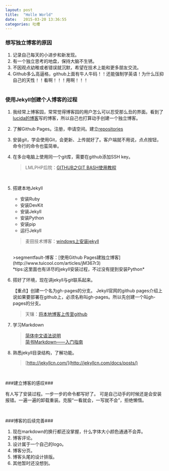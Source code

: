 ```yaml
---
layout: post
title:  "Holle World"
date:   2015-03-20 13:36:55
categories: 吐槽
---
```

### 想写独立博客的原因 ###
1. 记录自己每天的小进步和新发现。
2. 有一个独立思考的地盘，保持大脑不生锈。
3. 不因观点幼稚或者错误就沉默，希望在技术上能和更多朋友交流。
4. Github多么高逼格，github上面有牛人牛码！！还能强制学英语！为什么压抑自己的天性！！看啊！！！用啊！！！<br/><br/>

### 使用Jekyll创建个人博客的过程 ###
1. 我经常上博客园，常常觉得博客园的用户怎么可以忍受那么丑的界面。看到了[lucida的博客](http://zh.lucida.me/blog/my-first-article/)写的博客，所以自己也打算动手创建一个独立博客。
1. 了解Github Pages。注册，申请空间。建立[repositories](http://lijunsunny.github.io/blog "李俊的博客")
2. 安装git，学会使用Git，会更新、上传就好了。客户端就不用说，点点按钮，命令行的命令也蛮简单。
3. 在多台电脑上使用同一个git库，需要在github添加SSH key。

	>LMLPHP后院：[GITHUB之GIT BASH使用教程](http://blog.lmlphp.com/archives/7)
	<br/>

3. 搭建本地Jekyll
	- 安装Ruby
	- 安装DevKit
	- 安装Jekyll
	- 安装Python
	- 安装pip
	- 运行Jekyll
	
	>麦田技术博客：[windows上安装jekyll](http://itmyhome.com/2015/01/jekyll-installed-on-windows/#)
	<br/>
	>segmentfault-博客：[使用Github Pages建独立博客](http://www.tuicool.com/articles/jM367r3)<br/>
	*tips:这里面也有详尽的jekyll安装过程，不过没有提到安装Python*
1. 搭好了环境，现在讲jekyll与git联系起来。

	【重点】创建一个名为gh-pages的分支。
Jekyll官网的github pages介绍上说如果要部署在github上，必须名称叫gh-pages。所以先创建一个叫gh-pages的分支。

	>天镶：[将本地博客上传至github](http://segmentfault.com/blog/skyinlayer/1190000000406019)

1. 学习Markdown

	>[简体中文语法说明](http://wowubuntu.com/markdown/#list)<br/>
	>[简书Markdown——入门指南](http://www.jianshu.com/p/1e402922ee32/)

2. 熟悉jekyll目录结构，了解功能。

	>[http://jekyllcn.com/](http://jekyllcn.com/docs/posts/)

<br/>

###建立博客的感叹###

有人写了安装过程。一步一步的命令都写好了。
可是自己动手的时候还是会安装报错。一遍一遍的卸载重装。克服“一看就会，一写就不会”，拒绝懒惰。

<br/>

###博客的后续完善###

1. 现在markdown的换行都还没掌握，什么字体大小颜色通通不会弄。
2. 博客评论。
3. 设计属于一个自己的logo。
4. 博客分页。
5. 博客头尾的设计排版。
6. 其他暂时还没想到。


